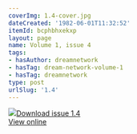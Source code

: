 ```yaml
---
coverImg: 1.4-cover.jpg
dateCreated: '1982-06-01T11:32:52'
itemId: bcphbhxekxp
layout: page
name: Volume 1, issue 4
tags:
- hasAuthor: dreamnetwork
- hasTag: dream-network-volume-1
- hasTag: dreamnetwork
type: post
urlSlug: '1.4'
---
```

<img class="card-journal-img" src="../images/1.4-rect.jpg"/><a href="../files/pdfs/Volume_1/1.4_Fusion_Volume_1_No._4_of_The_Dream_Network_Bulletin.pdf" download="">Download issue 1.4</a><br><a href="../files/pdfs/Volume_1/1.4_Fusion_Volume_1_No._4_of_The_Dream_Network_Bulletin.pdf">View online</a>